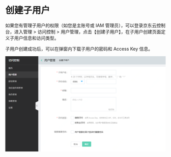 # 创建子用户

如果您有管理子用户的权限（如您是主账号或 IAM 管理员），可以登录京东云控制台，进入管理 > 访问控制 > 用户管理，点击【创建子用户】，在子用户创建页面定义子用户信息和访问类型。

子用户创建成功后，可以在弹窗内下载子用户的密码和 Access Key 信息。

![创建子用户页面](../../../../../image/IAM/SubUserManagement/createsubuser.png)

